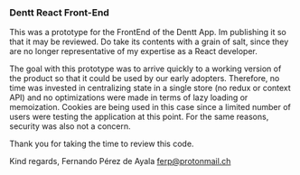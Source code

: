 ### Dentt React Front-End

This was a prototype for the FrontEnd of the Dentt App. Im publishing it so that it may be reviewed. Do take its contents with a grain of salt, since they are no longer representative of my expertise as a React developer.

The goal with this prototype was to arrive quickly to a working version of the product so that it could be used by our early adopters. Therefore, no time was invested in centralizing state in a single store (no redux or context API) and no optimizations were made in terms of lazy loading or memoization. Cookies are being used in this case since a limited number of users were testing the application at this point. For the same reasons, security was also not a concern.

Thank you for taking the time to review this code.

Kind regards,
Fernando Pérez de Ayala
ferp@protonmail.ch

